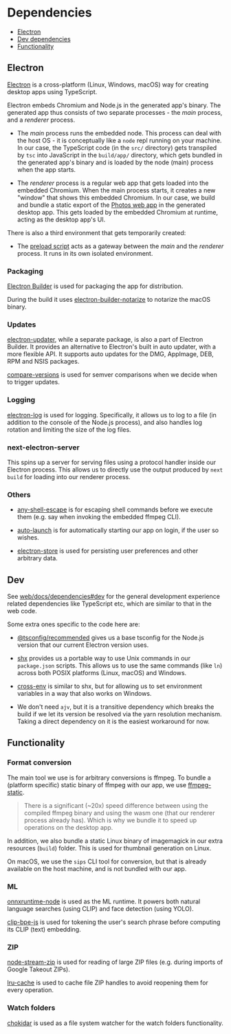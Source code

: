 # Dependencies

- [Electron](#electron)
- [Dev dependencies](#dev)
- [Functionality](#functionality)

## Electron

[Electron](https://www.electronjs.org) is a cross-platform (Linux, Windows,
macOS) way for creating desktop apps using TypeScript.

Electron embeds Chromium and Node.js in the generated app's binary. The
generated app thus consists of two separate processes - the _main_ process, and
a _renderer_ process.

- The _main_ process runs the embedded node. This process can deal with the host
  OS - it is conceptually like a `node` repl running on your machine. In our
  case, the TypeScript code (in the `src/` directory) gets transpiled by `tsc`
  into JavaScript in the `build/app/` directory, which gets bundled in the
  generated app's binary and is loaded by the node (main) process when the app
  starts.

- The _renderer_ process is a regular web app that gets loaded into the embedded
  Chromium. When the main process starts, it creates a new "window" that shows
  this embedded Chromium. In our case, we build and bundle a static export of
  the [Photos web app](../../web/README.md) in the generated desktop app. This
  gets loaded by the embedded Chromium at runtime, acting as the desktop app's
  UI.

There is also a third environment that gets temporarily created:

- The [preload script](../src/preload.ts) acts as a gateway between the _main_
  and the _renderer_ process. It runs in its own isolated environment.

### Packaging

[Electron Builder](https://www.electron.build) is used for packaging the app for
distribution.

During the build it uses
[electron-builder-notarize](https://github.com/karaggeorge/electron-builder-notarize)
to notarize the macOS binary.

### Updates

[electron-updater](https://www.electron.build/auto-update#debugging), while a
separate package, is also a part of Electron Builder. It provides an alternative
to Electron's built in auto updater, with a more flexible API. It supports auto
updates for the DMG, AppImage, DEB, RPM and NSIS packages.

[compare-versions](https://github.com/omichelsen/compare-versions) is used for
semver comparisons when we decide when to trigger updates.

### Logging

[electron-log](https://github.com/megahertz/electron-log) is used for logging.
Specifically, it allows us to log to a file (in addition to the console of the
Node.js process), and also handles log rotation and limiting the size of the log
files.

### next-electron-server

This spins up a server for serving files using a protocol handler inside our
Electron process. This allows us to directly use the output produced by
`next build` for loading into our renderer process.

### Others

- [any-shell-escape](https://github.com/boazy/any-shell-escape) is for escaping
  shell commands before we execute them (e.g. say when invoking the embedded
  ffmpeg CLI).

- [auto-launch](https://github.com/Teamwork/node-auto-launch) is for
  automatically starting our app on login, if the user so wishes.

- [electron-store](https://github.com/sindresorhus/electron-store) is used for
  persisting user preferences and other arbitrary data.

## Dev

See [web/docs/dependencies#dev](../../web/docs/dependencies.md#dev) for the
general development experience related dependencies like TypeScript etc, which
are similar to that in the web code.

Some extra ones specific to the code here are:

- [@tsconfig/recommended](https://github.com/tsconfig/bases) gives us a base
  tsconfig for the Node.js version that our current Electron version uses.

- [shx](https://github.com/shelljs/shx) provides us a portable way to use Unix
  commands in our `package.json` scripts. This allows us to use the same
  commands (like `ln`) across both POSIX platforms (Linux, macOS) and Windows.

- [cross-env](https://github.com/kentcdodds/cross-env) is similar to shx, but
  for allowing us to set environment variables in a way that also works on
  Windows.

- We don't need `ajv`, but it is a transitive dependency which breaks the build
  if we let its version be resolved via the yarn resolution mechanism. Taking a
  direct dependency on it is the easiest workaround for now.

## Functionality

### Format conversion

The main tool we use is for arbitrary conversions is ffmpeg. To bundle a
(platform specific) static binary of ffmpeg with our app, we use
[ffmpeg-static](https://github.com/eugeneware/ffmpeg-static).

> There is a significant (~20x) speed difference between using the compiled
> ffmpeg binary and using the wasm one (that our renderer process already has).
> Which is why we bundle it to speed up operations on the desktop app.

In addition, we also bundle a static Linux binary of imagemagick in our extra
resources (`build`) folder. This is used for thumbnail generation on Linux.

On macOS, we use the `sips` CLI tool for conversion, but that is already
available on the host machine, and is not bundled with our app.

### ML

[onnxruntime-node](https://github.com/Microsoft/onnxruntime) is used as the ML
runtime. It powers both natural language searches (using CLIP) and face
detection (using YOLO).

[clip-bpe-js](https://github.com/simonwarchol/clip-bpe-js) is used for tokening
the user's search phrase before computing its CLIP (text) embedding.

### ZIP

[node-stream-zip](https://github.com/antelle/node-stream-zip) is used for
reading of large ZIP files (e.g. during imports of Google Takeout ZIPs).

[lru-cache](https://github.com/isaacs/node-lru-cache) is used to cache file ZIP
handles to avoid reopening them for every operation.

### Watch folders

[chokidar](https://github.com/paulmillr/chokidar) is used as a file system
watcher for the watch folders functionality.
